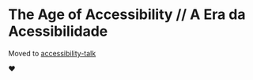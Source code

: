 # The Age of Accessibility // A Era da Acessibilidade

Moved to [accessibility-talk](https://github.com/jlozovei/accessibility-talk)

:heart:
